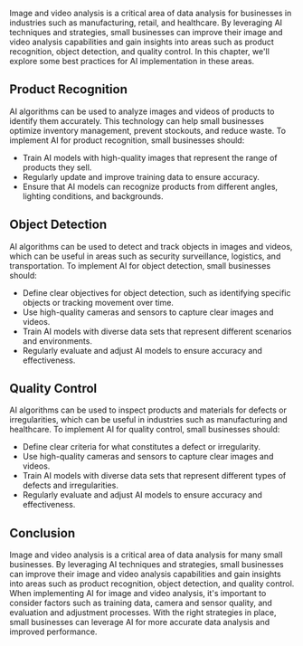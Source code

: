 

Image and video analysis is a critical area of data analysis for businesses in industries such as manufacturing, retail, and healthcare. By leveraging AI techniques and strategies, small businesses can improve their image and video analysis capabilities and gain insights into areas such as product recognition, object detection, and quality control. In this chapter, we'll explore some best practices for AI implementation in these areas.

Product Recognition
-------------------

AI algorithms can be used to analyze images and videos of products to identify them accurately. This technology can help small businesses optimize inventory management, prevent stockouts, and reduce waste. To implement AI for product recognition, small businesses should:

* Train AI models with high-quality images that represent the range of products they sell.
* Regularly update and improve training data to ensure accuracy.
* Ensure that AI models can recognize products from different angles, lighting conditions, and backgrounds.

Object Detection
----------------

AI algorithms can be used to detect and track objects in images and videos, which can be useful in areas such as security surveillance, logistics, and transportation. To implement AI for object detection, small businesses should:

* Define clear objectives for object detection, such as identifying specific objects or tracking movement over time.
* Use high-quality cameras and sensors to capture clear images and videos.
* Train AI models with diverse data sets that represent different scenarios and environments.
* Regularly evaluate and adjust AI models to ensure accuracy and effectiveness.

Quality Control
---------------

AI algorithms can be used to inspect products and materials for defects or irregularities, which can be useful in industries such as manufacturing and healthcare. To implement AI for quality control, small businesses should:

* Define clear criteria for what constitutes a defect or irregularity.
* Use high-quality cameras and sensors to capture clear images and videos.
* Train AI models with diverse data sets that represent different types of defects and irregularities.
* Regularly evaluate and adjust AI models to ensure accuracy and effectiveness.

Conclusion
----------

Image and video analysis is a critical area of data analysis for many small businesses. By leveraging AI techniques and strategies, small businesses can improve their image and video analysis capabilities and gain insights into areas such as product recognition, object detection, and quality control. When implementing AI for image and video analysis, it's important to consider factors such as training data, camera and sensor quality, and evaluation and adjustment processes. With the right strategies in place, small businesses can leverage AI for more accurate data analysis and improved performance.
